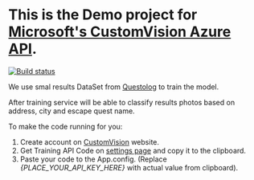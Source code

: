 # This is the Demo project for [Microsoft's CustomVision Azure API](https://customvision.ai/).

[![Build status](https://ci.appveyor.com/api/projects/status/b15jagf96mqcnh4p?svg=true)](https://ci.appveyor.com/project/wovas/ms-customvisionapidemo-o1qyy)

We use smal results DataSet from [Questolog](https://questolog.com/) to train the model.

After training service will be able to classify results photos based on address, city and escape quest name.

To make the code running for you: 
1. Create account on [CustomVision](https://customvision.ai/) website.
2. Get Training API Code on [settings page](https://www.customvision.ai/projects#/settings) and copy it to the clipboard.
3. Paste your code to the App.config. (Replace *{PLACE_YOUR_API_KEY_HERE}* with actual value from clipboard).